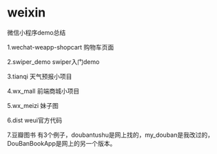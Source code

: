 # weixin
微信小程序demo总结

1.wechat-weapp-shopcart
购物车页面

2.swiper_demo
swiper入门demo

3.tianqi
天气预报小项目

4.wx_mall
前端商城小项目

5.wx_meizi
妹子图

6.dist
weui官方代码

7.豆瓣图书
有3个例子，doubantushu是网上找的，my_douban是我改过的，DouBanBookApp是网上的另一个版本。
